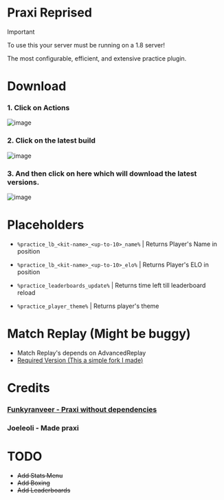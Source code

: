 # Praxi Reprised

> [!IMPORTANT]
> To use this your server must be running on a 1.8 server!

The most configurable, efficient, and extensive practice plugin.

# Download

### 1. Click on **Actions**

![image](https://github.com/Devlrxxh/practice/assets/125221056/8ad915ae-8dbd-4a70-9142-9eb2c04799b5)

### 2. Click on the latest build

![image](https://github.com/Devlrxxh/practice/assets/125221056/807e1768-6cfc-4f7f-b780-f093b98ad7c2)

### 3. And then click on here which will download the latest versions.

![image](https://github.com/Devlrxxh/practice/assets/125221056/054966cd-1603-4e9e-9bc2-800e9538849d)

# Placeholders

- ``%practice_lb_<kit-name>_<up-to-10>_name%`` | Returns Player's Name in position

- ``%practice_lb_<kit-name>_<up-to-10>_elo%`` | Returns Player's ELO in position

- ``%practice_leaderboards_update%`` | Returns time left till leaderboard reload

- ``%practice_player_theme%`` | Returns player's theme

# Match Replay (Might be buggy)

- Match Replay's depends on AdvancedReplay
- [Required Version (This a simple fork I made)](https://www.mediafire.com/file/6q1696sog1y1zwg/Replay.jar/file)

# Credits

### [Funkyranveer - Praxi without dependencies](https://github.com/funkyranveer/praxi-nodependents)

### Joeleoli - Made praxi

# TODO

- ~~Add Stats Menu~~
- ~~Add Boxing~~
- ~~Add Leaderboards~~
